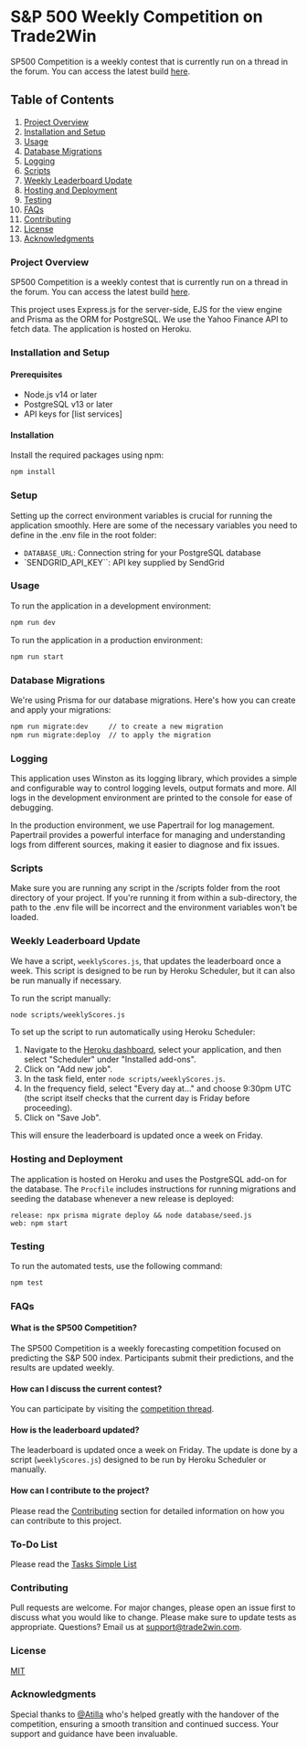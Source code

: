 # S&P 500 Weekly Competition on Trade2Win

SP500 Competition is a weekly contest that is currently run on a thread in the forum. You can access the latest build [here](https://contest.trade2win.com).

## Table of Contents

1. [Project Overview](#project-overview)
2. [Installation and Setup](#installation-and-setup)
3. [Usage](#usage)
4. [Database Migrations](#database-migrations)
5. [Logging](#logging)
6. [Scripts](#scripts)
7. [Weekly Leaderboard Update](#weekly-leaderboard-update)
8. [Hosting and Deployment](#hosting-on-heroku)
9. [Testing](#testing)
10. [FAQs](#faqs)
11. [Contributing](#contributing)
12. [License](#license)
13. [Acknowledgments](#acknowledgments)

### Project Overview

SP500 Competition is a weekly contest that is currently run on a thread in the forum. You can access the latest build [here](https://contest.trade2win.com).

This project uses Express.js for the server-side, EJS for the view engine and Prisma as the ORM for PostgreSQL. We use the Yahoo Finance API to fetch data. The application is hosted on Heroku.

### Installation and Setup

#### Prerequisites

- Node.js v14 or later
- PostgreSQL v13 or later
- API keys for [list services]

#### Installation

Install the required packages using npm:

```bash
npm install
```

### Setup

Setting up the correct environment variables is crucial for running the application smoothly. Here are some of the necessary variables you need to define in the .env file in the root folder:

- `DATABASE_URL`: Connection string for your PostgreSQL database
- `SENDGRID_API_KEY``: API key supplied by SendGrid

### Usage

To run the application in a development environment:

```bash
npm run dev
```

To run the application in a production environment:

```bash
npm run start
```

### Database Migrations

We're using Prisma for our database migrations. Here's how you can create and apply your migrations:

```bash
npm run migrate:dev     // to create a new migration
npm run migrate:deploy  // to apply the migration
```

### Logging

This application uses Winston as its logging library, which provides a simple and configurable way to control logging levels, output formats and more. All logs in the development environment are printed to the console for ease of debugging.

In the production environment, we use Papertrail for log management. Papertrail provides a powerful interface for managing and understanding logs from different sources, making it easier to diagnose and fix issues.

### Scripts

Make sure you are running any script in the /scripts folder from the root directory of your project. If you're running it from within a sub-directory, the path to the .env file will be incorrect and the environment variables won't be loaded.

### Weekly Leaderboard Update

We have a script, `weeklyScores.js`, that updates the leaderboard once a week. This script is designed to be run by Heroku Scheduler, but it can also be run manually if necessary.

To run the script manually:

```bash
node scripts/weeklyScores.js
```

To set up the script to run automatically using Heroku Scheduler:

1. Navigate to the [Heroku dashboard](https://dashboard.heroku.com/apps), select your application, and then select "Scheduler" under "Installed add-ons".
2. Click on "Add new job".
3. In the task field, enter `node scripts/weeklyScores.js`.
4. In the frequency field, select "Every day at..." and choose 9:30pm UTC (the script itself checks that the current day is Friday before proceeding).
5. Click on "Save Job".

This will ensure the leaderboard is updated once a week on Friday.

### Hosting and Deployment

The application is hosted on Heroku and uses the PostgreSQL add-on for the database. The `Procfile` includes instructions for running migrations and seeding the database whenever a new release is deployed:

```
release: npx prisma migrate deploy && node database/seed.js
web: npm start
```

### Testing

To run the automated tests, use the following command:

```bash
npm test
```

### FAQs

#### What is the SP500 Competition?

The SP500 Competition is a weekly forecasting competition focused on predicting the S&P 500 index. Participants submit their predictions, and the results are updated weekly.

#### How can I discuss the current contest?

You can participate by visiting the [competition thread](https://www.trade2win.com/threads/s-p500-weekly-forecasting-competition-for-2023.241639/unread).

#### How is the leaderboard updated?

The leaderboard is updated once a week on Friday. The update is done by a script (`weeklyScores.js`) designed to be run by Heroku Scheduler or manually.

#### How can I contribute to the project?

Please read the [Contributing](#contributing) section for detailed information on how you can contribute to this project.

### To-Do List

Please read the [Tasks Simple List](./TASKS-SIMPLE.md)

### Contributing

Pull requests are welcome. For major changes, please open an issue first to discuss what you would like to change. Please make sure to update tests as appropriate. Questions? Email us at [support@trade2win.com](mailto:support@trade2win.com).

### License

[MIT](https://choosealicense.com/licenses/mit/)

### Acknowledgments

Special thanks to [@Atilla](https://www.trade2win.com/members/atilla.63653/) who's helped greatly with the handover of the competition, ensuring a smooth transition and continued success. Your support and guidance have been invaluable.
